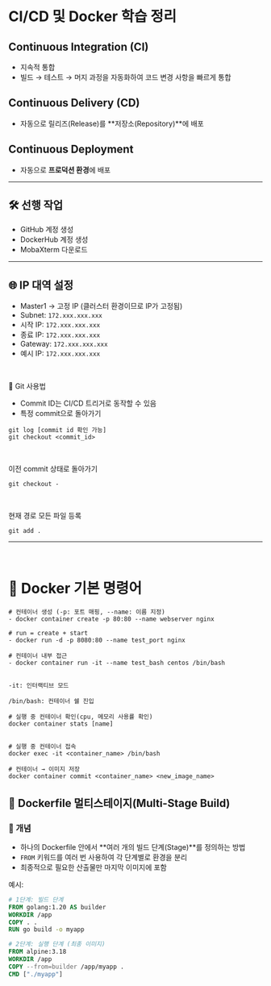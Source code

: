 # CI/CD 및 Docker 학습 정리


## Continuous Integration (CI)
- 지속적 통합
- 빌드 → 테스트 → 머지 과정을 자동화하여 코드 변경 사항을 빠르게 통합

## Continuous Delivery (CD)
- 자동으로 릴리즈(Release)를 **저장소(Repository)**에 배포

## Continuous Deployment
- 자동으로 **프로덕션 환경**에 배포

---

## 🛠️ 선행 작업
- GitHub 계정 생성
- DockerHub 계정 생성
- MobaXterm 다운로드

---

## 🌐 IP 대역 설정
- Master1 → 고정 IP (클러스터 환경이므로 IP가 고정됨)
- Subnet: `172.xxx.xxx.xxx`
- 시작 IP: `172.xxx.xxx.xxx`
- 종료 IP: `172.xxx.xxx.xxx`
- Gateway: `172.xxx.xxx.xxx`
- 예시 IP: `172.xxx.xxx.xxx`

<br>

🧾 Git 사용법

- Commit ID는 CI/CD 트리거로 동작할 수 있음
- 특정 commit으로 돌아가기


```
git log [commit id 확인 가능]
git checkout <commit_id>
```

<br>

이전 commit  상태로 돌아가기
```
git checkout -
```

<br>

현재 경로 모든 파일 등록

```
git add .
```

---

<br>

# 📌 Docker 기본 명령어

```
# 컨테이너 생성 (-p: 포트 매핑, --name: 이름 지정)
- docker container create -p 80:80 --name webserver nginx

# run = create + start
- docker run -d -p 8080:80 --name test_port nginx

# 컨테이너 내부 접근
- docker container run -it --name test_bash centos /bin/bash


-it: 인터랙티브 모드

/bin/bash: 컨테이너 쉘 진입

# 실행 중 컨테이너 확인(cpu, 메모리 사용률 확인)
docker container stats [name]


# 실행 중 컨테이너 접속
docker exec -it <container_name> /bin/bash

# 컨테이너 → 이미지 저장
docker container commit <container_name> <new_image_name>
```

## 🐳 Dockerfile 멀티스테이지(Multi-Stage Build)

### 📌 개념
- 하나의 Dockerfile 안에서 **여러 개의 빌드 단계(Stage)**를 정의하는 방법
- `FROM` 키워드를 여러 번 사용하여 각 단계별로 환경을 분리
- 최종적으로 필요한 산출물만 마지막 이미지에 포함

예시:
```dockerfile
# 1단계: 빌드 단계
FROM golang:1.20 AS builder
WORKDIR /app
COPY . .
RUN go build -o myapp

# 2단계: 실행 단계 (최종 이미지)
FROM alpine:3.18
WORKDIR /app
COPY --from=builder /app/myapp .
CMD ["./myapp"]
